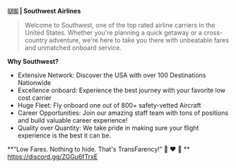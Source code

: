 **🇺🇸 | Southwest Airlines**

> Welcome to Southwest, one of the top rated airline carriers in the United States. Whether you're planning a quick getaway or a cross-country adventure, we're here to take you there with unbeatable fares and unmatched onboard service. 

**Why Southwest?**
- Extensive Network: Discover the USA with over 100 Destinations Nationwide
- Excellence onboard: Experience the best journey with your favorite low cost carrier
- Huge Fleet: Fly onboard one out of 800+ safety-vetted Aircraft
- Career Opportunities: Join our amazing staff team with tons of positions and build valuable career experience!
- Quality over Quantity: We take pride in making sure your flight experience is the best it can be. 

**“Low Fares. Nothing to hide. That's TransFarency!” 💙  ❤️ 💛 **
https://discord.gg/ZGGu6fTrxE
